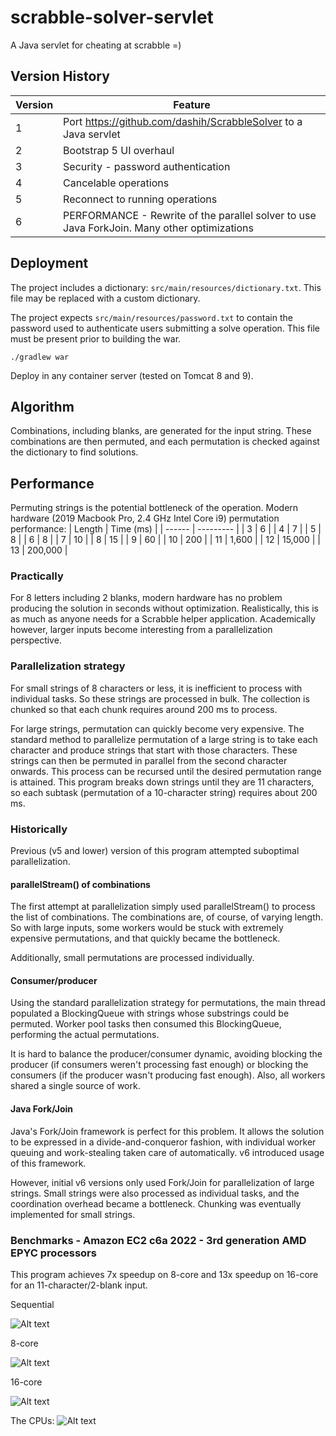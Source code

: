 # scrabble-solver-servlet
A Java servlet for cheating at scrabble =)

## Version History
| Version | Feature |
| ------- | ------- |
| 1       | Port https://github.com/dashih/ScrabbleSolver to a Java servlet |
| 2       | Bootstrap 5 UI overhaul |
| 3       | Security - password authentication |
| 4       | Cancelable operations |
| 5       | Reconnect to running operations |
| 6       | PERFORMANCE - Rewrite of the parallel solver to use Java ForkJoin. Many other optimizations |

## Deployment
The project includes a dictionary: `src/main/resources/dictionary.txt`. This file may be replaced with a custom dictionary.

The project expects `src/main/resources/password.txt` to contain the password used to authenticate users submitting a solve operation. This file must be present prior to building the war.

`./gradlew war`

Deploy in any container server (tested on Tomcat 8 and 9).

## Algorithm
Combinations, including blanks, are generated for the input string. These combinations are then permuted, and each permutation is checked against the dictionary to find solutions.

## Performance
Permuting strings is the potential bottleneck of the operation. Modern hardware (2019 Macbook Pro, 2.4 GHz Intel Core i9) permutation performance:
| Length | Time (ms) |
| ------ | --------- |
| 3      | 6         |
| 4      | 7         |
| 5      | 8         |
| 6      | 8         |
| 7      | 10        |
| 8      | 15        |
| 9      | 60        |
| 10     | 200       |
| 11     | 1,600     |
| 12     | 15,000    |
| 13     | 200,000   |

### Practically
For 8 letters including 2 blanks, modern hardware has no problem producing the solution in seconds without optimization. Realistically, this is as much as anyone needs for a Scrabble helper application. Academically however, larger inputs become interesting from a parallelization perspective.

### Parallelization strategy
For small strings of 8 characters or less, it is inefficient to process with individual tasks. So these strings are processed in bulk. The collection is chunked so that each chunk requires around 200 ms to process.

For large strings, permutation can quickly become very expensive. The standard method to parallelize permutation of a large string is to take each character and produce strings that start with those characters. These strings can then be permuted in parallel from the second character onwards. This process can be recursed until the desired permutation range is attained. This program breaks down strings until they are 11 characters, so each subtask (permutation of a 10-character string) requires about 200 ms.

### Historically
Previous (v5 and lower) version of this program attempted suboptimal parallelization.

#### parallelStream() of combinations
The first attempt at parallelization simply used parallelStream() to process the list of combinations. The combinations are, of course, of varying length. So with large inputs, some workers would be stuck with extremely expensive permutations, and that quickly became the bottleneck.

Additionally, small permutations are processed individually.

#### Consumer/producer
Using the standard parallelization strategy for permutations, the main thread populated a BlockingQueue with strings whose substrings could be permuted. Worker pool tasks then consumed this BlockingQueue, performing the actual permutations.

It is hard to balance the producer/consumer dynamic, avoiding blocking the producer (if consumers weren't processing fast enough) or blocking the consumers (if the producer wasn't producing fast enough). Also, all workers shared a single source of work.

#### Java Fork/Join
Java's Fork/Join framework is perfect for this problem. It allows the solution to be expressed in a divide-and-conqueror fashion, with individual worker queuing and work-stealing taken care of automatically. v6 introduced usage of this framework.

However, initial v6 versions only used Fork/Join for parallelization of large strings. Small strings were also processed as individual tasks, and the coordination overhead became a bottleneck. Chunking was eventually implemented for small strings.

### Benchmarks - Amazon EC2 c6a 2022 - 3rd generation AMD EPYC processors
This program achieves 7x speedup on 8-core and 13x speedup on 16-core for an 11-character/2-blank input.

Sequential

![Alt text](readme-img/11chars-2blanks_sequential.png?raw=true)


8-core

![Alt text](readme-img/11chars-2blanks_8core.png?raw=true)


16-core

![Alt text](readme-img/11chars-2blanks_16core.png?raw=true)


The CPUs:
![Alt text](readme-img/cpus.png?raw=true)
